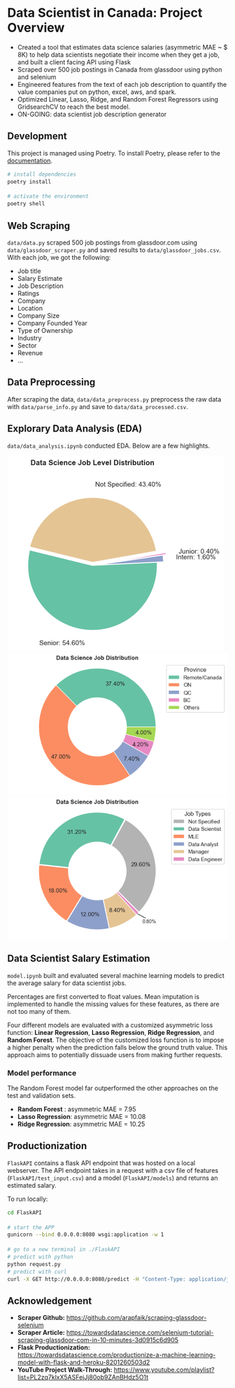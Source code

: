 # Data Scientist in Canada: Project Overview 
* Created a tool that estimates data science salaries (asymmetric MAE ~ $ 8K) to help data scientists negotiate their income when they get a job, and built a client facing API using Flask 
* Scraped over 500 job postings in Canada from glassdoor using python and selenium
* Engineered features from the text of each job description to quantify the value companies put on python, excel, aws, and spark. 
* Optimized Linear, Lasso, Ridge, and Random Forest Regressors using GridsearchCV to reach the best model. 
* ON-GOING: data scientist job description generator

## Development
This project is managed using Poetry. To install Poetry, please refer to the [documentation](https://python-poetry.org/docs/#installation).
```bash
# install dependencies
poetry install

# activate the environment
poetry shell
```


## Web Scraping
`data/data.py` scraped 500 job postings from glassdoor.com using `data/glassdoor_scraper.py` and saved results to `data/glassdoor_jobs.csv`. With each job, we got the following:
*	Job title
*	Salary Estimate
*	Job Description
*	Ratings
*	Company 
*	Location
*	Company Size
*	Company Founded Year
*	Type of Ownership 
*	Industry
*	Sector
*	Revenue
* ...

## Data Preprocessing
After scraping the data, `data/data_preprocess.py` preprocess the raw data with `data/parse_info.py` and save to `data/data_processed.csv`.

## Explorary Data Analysis (EDA)
`data/data_analysis.ipynb` conducted EDA. Below are a few highlights. 

![alt text](./assets/job_level.png "Job Opportunities by Experience Level")
![alt text](./assets/job_loc.png "Job Opportunities by Province")
![alt text](./assets/job_type.png "Job Opportunities by Type")

## Data Scientist Salary Estimation

`model.ipynb` built and evaluated several machine learning models to predict the average salary for data scientist jobs.

Percentages are first converted to float values. Mean imputation is implemented to handle the missing values for these features, as there are not too many of them.

Four different models are evaluated with a customized asymmetric loss function: **Linear Regression**, **Lasso Regression**, **Ridge Regression**, and **Random Forest**. The objective of the customized loss function is to impose a higher penalty when the prediction falls below the ground truth value. This approach aims to potentially dissuade users from making further requests.

### Model performance
The Random Forest model far outperformed the other approaches on the test and validation sets. 
*	**Random Forest** : asymmetric MAE = 7.95
*	**Lasso Regression**: asymmetric MAE = 10.08
*	**Ridge Regression**: asymmetric MAE = 10.25

## Productionization 
`FlaskAPI` contains a flask API endpoint that was hosted on a local webserver. The API endpoint  takes in a request with a csv file of features (`FlaskAPI/test_input.csv`) and a model (`FlaskAPI/models`) and returns an estimated salary. 

To run locally:
```bash
cd FlaskAPI

# start the APP
gunicorn --bind 0.0.0.0:8080 wsgi:application -w 1

# go to a new terminal in ./FlaskAPI
# predict with python
python request.py 
# predict with curl
curl -X GET http://0.0.0.0:8080/predict -H "Content-Type: application/json" -d '{"input":"test_input.csv", "mdl": "models/rf_mae_f1_est30.pkl"}'
```

## Acknowledgement
*	**Scraper Github:** https://github.com/arapfaik/scraping-glassdoor-selenium  
*	**Scraper Article:** https://towardsdatascience.com/selenium-tutorial-scraping-glassdoor-com-in-10-minutes-3d0915c6d905  
*	**Flask Productionization:** https://towardsdatascience.com/productionize-a-machine-learning-model-with-flask-and-heroku-8201260503d2
*	**YouTube Project Walk-Through:** https://www.youtube.com/playlist?list=PL2zq7klxX5ASFejJj80ob9ZAnBHdz5O1t


